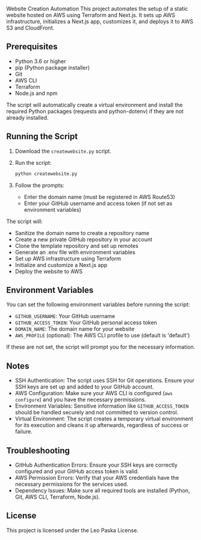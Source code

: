 Website Creation Automation
This project automates the setup of a static website hosted on AWS using Terraform and Next.js. It sets up AWS infrastructure, initializes a Next.js app, customizes it, and deploys it to AWS S3 and CloudFront.

## Prerequisites

- Python 3.6 or higher
- pip (Python package installer)
- Git
- AWS CLI
- Terraform
- Node.js and npm

The script will automatically create a virtual environment and install the required Python packages (requests and python-dotenv) if they are not already installed.

## Running the Script

1. Download the `createwebsite.py` script.

2. Run the script:

   ```bash
   python createwebsite.py
   ```

3. Follow the prompts:
   - Enter the domain name (must be registered in AWS Route53)
   - Enter your GitHub username and access token (if not set as environment variables)

The script will:

- Sanitize the domain name to create a repository name
- Create a new private GitHub repository in your account
- Clone the template repository and set up remotes
- Generate an .env file with environment variables
- Set up AWS infrastructure using Terraform
- Initialize and customize a Next.js app
- Deploy the website to AWS

## Environment Variables

You can set the following environment variables before running the script:

- `GITHUB_USERNAME`: Your GitHub username
- `GITHUB_ACCESS_TOKEN`: Your GitHub personal access token
- `DOMAIN_NAME`: The domain name for your website
- `AWS_PROFILE` (optional): The AWS CLI profile to use (default is 'default')

If these are not set, the script will prompt you for the necessary information.

## Notes

- SSH Authentication: The script uses SSH for Git operations. Ensure your SSH keys are set up and added to your GitHub account.
- AWS Configuration: Make sure your AWS CLI is configured (`aws configure`) and you have the necessary permissions.
- Environment Variables: Sensitive information like `GITHUB_ACCESS_TOKEN` should be handled securely and not committed to version control.
- Virtual Environment: The script creates a temporary virtual environment for its execution and cleans it up afterwards, regardless of success or failure.

## Troubleshooting

- GitHub Authentication Errors: Ensure your SSH keys are correctly configured and your GitHub access token is valid.
- AWS Permission Errors: Verify that your AWS credentials have the necessary permissions for the services used.
- Dependency Issues: Make sure all required tools are installed (Python, Git, AWS CLI, Terraform, Node.js).

## License

This project is licensed under the Leo Paska License.

